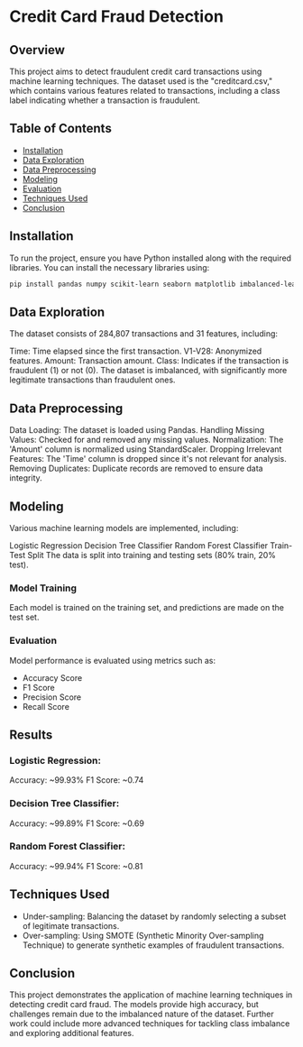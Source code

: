 # Credit Card Fraud Detection

## Overview
This project aims to detect fraudulent credit card transactions using machine learning techniques. The dataset used is the "creditcard.csv," which contains various features related to transactions, including a class label indicating whether a transaction is fraudulent.

## Table of Contents
- [Installation](#installation)
- [Data Exploration](#data-exploration)
- [Data Preprocessing](#data-preprocessing)
- [Modeling](#modeling)
- [Evaluation](#evaluation)
- [Techniques Used](#techniques-used)
- [Conclusion](#conclusion)

## Installation
To run the project, ensure you have Python installed along with the required libraries. You can install the necessary libraries using:

```bash
pip install pandas numpy scikit-learn seaborn matplotlib imbalanced-learn
```

## Data Exploration
The dataset consists of 284,807 transactions and 31 features, including:

Time: Time elapsed since the first transaction.
V1-V28: Anonymized features.
Amount: Transaction amount.
Class: Indicates if the transaction is fraudulent (1) or not (0).
The dataset is imbalanced, with significantly more legitimate transactions than fraudulent ones.

## Data Preprocessing
Data Loading: The dataset is loaded using Pandas.
Handling Missing Values: Checked for and removed any missing values.
Normalization: The 'Amount' column is normalized using StandardScaler.
Dropping Irrelevant Features: The 'Time' column is dropped since it's not relevant for analysis.
Removing Duplicates: Duplicate records are removed to ensure data integrity.

## Modeling
Various machine learning models are implemented, including:

Logistic Regression
Decision Tree Classifier
Random Forest Classifier
Train-Test Split
The data is split into training and testing sets (80% train, 20% test).

### Model Training
Each model is trained on the training set, and predictions are made on the test set.

### Evaluation
Model performance is evaluated using metrics such as:

- Accuracy Score
- F1 Score
- Precision Score
- Recall Score

## Results
### Logistic Regression:
Accuracy: ~99.93%
F1 Score: ~0.74
### Decision Tree Classifier:
Accuracy: ~99.89%
F1 Score: ~0.69
### Random Forest Classifier:
Accuracy: ~99.94%
F1 Score: ~0.81
## Techniques Used
- Under-sampling: Balancing the dataset by randomly selecting a subset of legitimate transactions.
- Over-sampling: Using SMOTE (Synthetic Minority Over-sampling Technique) to generate synthetic examples of fraudulent transactions.


## Conclusion
This project demonstrates the application of machine learning techniques in detecting credit card fraud. The models provide high accuracy, but challenges remain due to the imbalanced nature of the dataset. Further work could include more advanced techniques for tackling class imbalance and exploring additional features.
